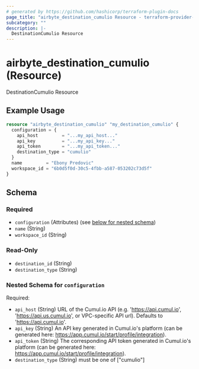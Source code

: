 ```yaml
---
# generated by https://github.com/hashicorp/terraform-plugin-docs
page_title: "airbyte_destination_cumulio Resource - terraform-provider-airbyte"
subcategory: ""
description: |-
  DestinationCumulio Resource
---
```


# airbyte_destination_cumulio (Resource)

DestinationCumulio Resource

## Example Usage

```terraform
resource "airbyte_destination_cumulio" "my_destination_cumulio" {
  configuration = {
    api_host         = "...my_api_host..."
    api_key          = "...my_api_key..."
    api_token        = "...my_api_token..."
    destination_type = "cumulio"
  }
  name         = "Ebony Predovic"
  workspace_id = "6b0d5f0d-30c5-4fbb-a587-053202c73d5f"
}
```

<!-- schema generated by tfplugindocs -->
## Schema

### Required

- `configuration` (Attributes) (see [below for nested schema](#nestedatt--configuration))
- `name` (String)
- `workspace_id` (String)

### Read-Only

- `destination_id` (String)
- `destination_type` (String)

<a id="nestedatt--configuration"></a>
### Nested Schema for `configuration`

Required:

- `api_host` (String) URL of the Cumul.io API (e.g. 'https://api.cumul.io', 'https://api.us.cumul.io', or VPC-specific API url). Defaults to 'https://api.cumul.io'.
- `api_key` (String) An API key generated in Cumul.io's platform (can be generated here: https://app.cumul.io/start/profile/integration).
- `api_token` (String) The corresponding API token generated in Cumul.io's platform (can be generated here: https://app.cumul.io/start/profile/integration).
- `destination_type` (String) must be one of ["cumulio"]


